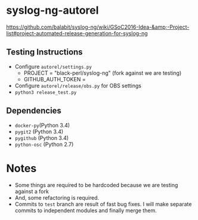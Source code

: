 # syslog-ng-autorel
https://github.com/balabit/syslog-ng/wiki/GSoC2016-Idea-&amp;-Project-list#project-automated-release-generation-for-syslog-ng

Testing Instructions
---------------------
- Configure `autorel/settings.py` 
	- PROJECT = "black-perl/syslog-ng" (fork against we are testing)
	- GITHUB_AUTH_TOKEN = <github-token-object>
- Configure `autorel/release/obs.py` for OBS settings
- `python3 release_test.py`

Dependencies
------------
- `docker-py`(Python 3.4)
- `pygit2` (Python 3.4)
- `pygithub` (Python 3.4)
- `python-osc` (Python 2.7)

Notes
=====
- Some things are required to be hardcoded because we are testing against a fork
- And, some refactoring is required.
- Commits to `test` branch are result of fast bug fixes. I will make separate commits
  to independent modules and finally merge them.

